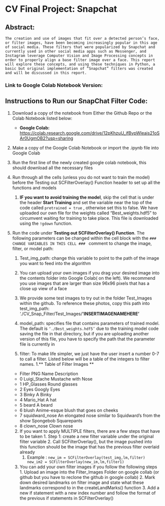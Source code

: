 # CV Final Project: Snapchat 
## Abstract: 

	The creation and use of images that fit over a detected person’s face, or filter images, have been becoming increasingly popular in this age of social media. These filters that were popularized by Snapchat and currently used in other social media apps such as Messenger, and Instagram leverage Computer Vision and Image Processing concepts in order to properly align a base filter image over a face. This report will explore these concepts, and using these techniques in Python, a basic but original implementation of “Snapchat” filters was created and will be discussed in this report.

### Link to Google Colab Notebook Version: 

## Instructions to Run our SnapChat Filter Code:
1. Download a copy of the notebook from Either the Github Repo or the Colab Notebook listed below:
   - **Google Colab:**
    https://colab.research.google.com/drive/12pKhzuU_ifBvpWIeais21oSAr0UgmOB2?usp=sharing
    
2. Make a copy of the Google Colab Notebook or import the .ipynb file into Google Colab
3. Run the first line of the newly created google colab notebook, this should download all the necessary files 
4. Run through all the cells (unless you do not want to train the model) before the Testing out SCFilterOverlay() Function header to set up all the functions and models 
   1. **IF you want to avoid training the model**, skip the cell that is under the header **Start Training** and set the variable near the top of the code called `pretrained = true` , otherwise set this to false. We have uploaded our own file for the weights called “Best_weights.hdf5”  to circumvent waiting for training to take place. This file is downloaded using the `!gdown` function.


5. Run the code under **Testing out SCFilterOverlay() Function**. The following parameters can be changed within the cell block with the `### CHANGE VARIABLES IN THIS CELL ### ` comment to change the image, filter, or model path:
   1. Test_img_path: change this variable to point to the path of the image you want to feed into the algorithm
     1. You can upload your own images if you drag your desired image into the contents folder into Google Colab( on the left). We recommend you use images that are larger than size 96x96 pixels that has a close up view of a face
     2. We provide some test images to try out in the folder Test_Images within the github. To reference these photos, copy this path into test_img_path: ‘./CV_Snap_Filter/Test_Images/**'INSERTIMAGENAMEHERE’**


   2. model_path: specifies file that contains parameters of trained model. The default is `‘./Best_weights.hdf5’` due to the training model code saving the file in that directory, but if you are uploading another version of this file, you have to specify the path that the parameter file is currently in


   3. filter: To make life simpler, we just have the user insert a number 0-7 to call a filter. Listed below will be a table of the integers to filter names. 
      1.** Table of Filter Images **
	- Filter PNG Name Description
	- 0 Luigi_Stache Mustache with Nose 
	- 1 HP_Glasses Round glasses
	- 2 Eyes Googly Eyes
	- 3 Binky A Binky
	- 4 Mario_Hat A hat
	- 5 beard A beard
 	- 6 blush Anime-esque blush that goes on cheeks
	- 7 squidward_nose An elongated nose similar to Squidward’s from the show Spongebob Squarepants
	- 8 clown_nose Clown nose

     2. If you want to apply MULTIPLE filters, there are a few steps that have to be taken
       1. Step 1: create a new filter variable under the original filter variable
       2. Call SCFilterOverlay(), but the image pushed into this function should be the image that has the previous filter overlaid already
         1. Example : 
            `new_im = SCFilterOverlay(test_img,lm,filter)
            new_im2 = SCFilterOverlay(new_im,lm,filter1)`
     3. You can add your own filter images if you follow the following steps
       1. Upload an image into the Filter_Images Folder on google collab (or github but you have to reclone the github in google collab)
       2. Mark down desired landmarks on filter image and state what these landmarks correspond to in the createLandMarks() function
       3. Add a new if statement with a new index number and follow the format of the previous if statements in SCFilterOverlay()
